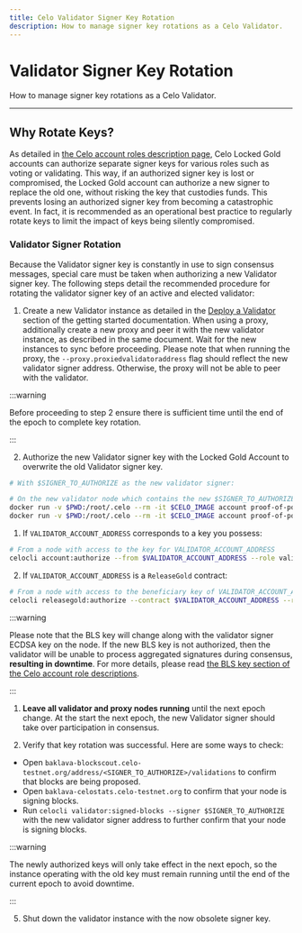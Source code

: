```yaml
---
title: Celo Validator Signer Key Rotation
description: How to manage signer key rotations as a Celo Validator.
---
```


# Validator Signer Key Rotation

How to manage signer key rotations as a Celo Validator.

---

## Why Rotate Keys?

As detailed in [the Celo account roles description page](/validator/key-management/detailed), Celo Locked Gold accounts can authorize separate signer keys for various roles such as voting or validating. This way, if an authorized signer key is lost or compromised, the Locked Gold account can authorize a new signer to replace the old one, without risking the key that custodies funds. This prevents losing an authorized signer key from becoming a catastrophic event. In fact, it is recommended as an operational best practice to regularly rotate keys to limit the impact of keys being silently compromised.

### Validator Signer Rotation

Because the Validator signer key is constantly in use to sign consensus messages, special care must be taken when authorizing a new Validator signer key. The following steps detail the recommended procedure for rotating the validator signer key of an active and elected validator:

1. Create a new Validator instance as detailed in the [Deploy a Validator](/validator/run/mainnet#deploy-a-validator-machine) section of the getting started documentation. When using a proxy, additionally create a new proxy and peer it with the new validator instance, as described in the same document. Wait for the new instances to sync before proceeding. Please note that when running the proxy, the `--proxy.proxiedvalidatoraddress` flag should reflect the new validator signer address. Otherwise, the proxy will not be able to peer with the validator.

:::warning

Before proceeding to step 2 ensure there is sufficient time until the end of the epoch to complete key rotation.

:::

2. Authorize the new Validator signer key with the Locked Gold Account to overwrite the old Validator signer key.

```bash
# With $SIGNER_TO_AUTHORIZE as the new validator signer:

# On the new validator node which contains the new $SIGNER_TO_AUTHORIZE key
docker run -v $PWD:/root/.celo --rm -it $CELO_IMAGE account proof-of-possession $SIGNER_TO_AUTHORIZE $VALIDATOR_ACCOUNT_ADDRESS
docker run -v $PWD:/root/.celo --rm -it $CELO_IMAGE account proof-of-possession $SIGNER_TO_AUTHORIZE $VALIDATOR_ACCOUNT_ADDRESS --bls
```

1. If `VALIDATOR_ACCOUNT_ADDRESS` corresponds to a key you possess:

```bash
# From a node with access to the key for VALIDATOR_ACCOUNT_ADDRESS
celocli account:authorize --from $VALIDATOR_ACCOUNT_ADDRESS --role validator --signer $SIGNER_TO_AUTHORIZE --signature 0x$SIGNER_PROOF_OF_POSSESSION --blsKey $BLS_PUBLIC_KEY --blsPop $BLS_PROOF_OF_POSSESSION
```

2. If `VALIDATOR_ACCOUNT_ADDRESS` is a `ReleaseGold` contract:

```bash
# From a node with access to the beneficiary key of VALIDATOR_ACCOUNT_ADDRESS
celocli releasegold:authorize --contract $VALIDATOR_ACCOUNT_ADDRESS --role validator --signer $SIGNER_TO_AUTHORIZE --signature 0x$SIGNER_PROOF_OF_POSSESSION --blsKey $BLS_PUBLIC_KEY --blsPop $BLS_PROOF_OF_POSSESSION
```

:::warning

Please note that the BLS key will change along with the validator signer ECDSA key on the node. If the new BLS key is not authorized, then the validator will be unable to process aggregated signatures during consensus, **resulting in downtime**. For more details, please read [the BLS key section of the Celo account role descriptions](/validator/key-management/detailed#authorized-validator-bls-signers).

:::

1. **Leave all validator and proxy nodes running** until the next epoch change. At the start the next epoch, the new Validator signer should take over participation in consensus.

2. Verify that key rotation was successful. Here are some ways to check:
   <!-- TODO: The following URL assumes that the user is running against the baklava network. This will need to be updated -->

- Open `baklava-blockscout.celo-testnet.org/address/<SIGNER_TO_AUTHORIZE>/validations` to confirm that blocks are being proposed.
- Open `baklava-celostats.celo-testnet.org` to confirm that your node is signing blocks.
- Run `celocli validator:signed-blocks --signer $SIGNER_TO_AUTHORIZE` with the new validator signer address to further confirm that your node is signing blocks.

:::warning

The newly authorized keys will only take effect in the next epoch, so the instance operating with the old key must remain running until the end of the current epoch to avoid downtime.

:::

5. Shut down the validator instance with the now obsolete signer key.
